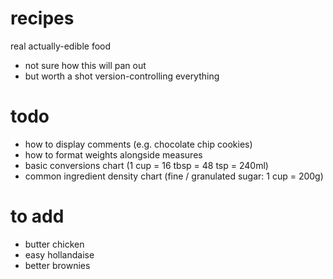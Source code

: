 #   recipes
real actually-edible food

*   not sure how this will pan out
*   but worth a shot version-controlling everything


#   todo
*   how to display comments (e.g. chocolate chip cookies)
*   how to format weights alongside measures
*   basic conversions chart (1 cup = 16 tbsp = 48 tsp = 240ml)
*   common ingredient density chart (fine / granulated sugar: 1 cup = 200g)

#   to add
*   butter chicken
*   easy hollandaise
*   better brownies
